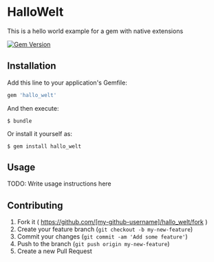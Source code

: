 # HalloWelt

This is a hello world example for a gem with native extensions

[![Gem Version](https://badge.fury.io/rb/hallo_welt.svg)](http://badge.fury.io/rb/hallo_welt)

## Installation

Add this line to your application's Gemfile:

```ruby
gem 'hallo_welt'
```

And then execute:

    $ bundle

Or install it yourself as:

    $ gem install hallo_welt

## Usage

TODO: Write usage instructions here

## Contributing

1. Fork it ( https://github.com/[my-github-username]/hallo_welt/fork )
2. Create your feature branch (`git checkout -b my-new-feature`)
3. Commit your changes (`git commit -am 'Add some feature'`)
4. Push to the branch (`git push origin my-new-feature`)
5. Create a new Pull Request
